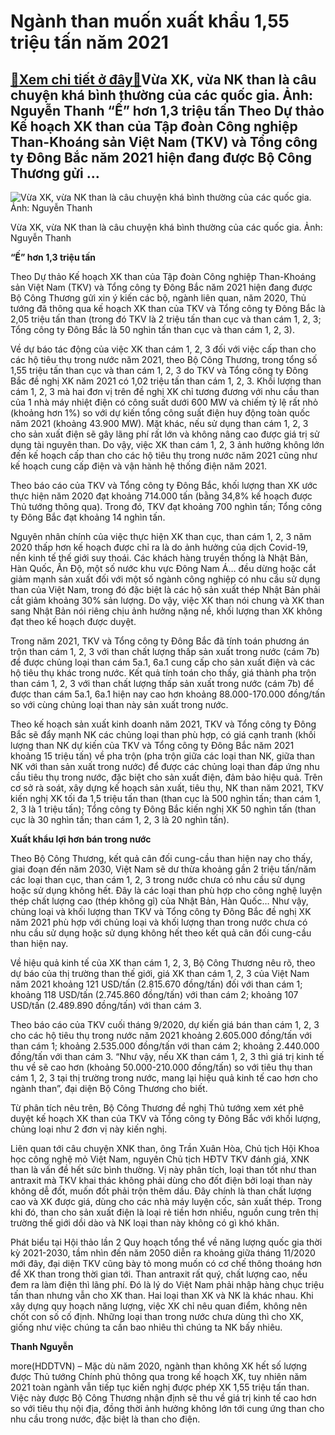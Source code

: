 Ngành than muốn xuất khẩu 1,55 triệu tấn năm 2021
=================================================

[:gift:Xem chi tiết ở đây:gift:](https://hddtvn.com/nganh-than-muon-xuat-khau-155-trieu-tan-nam-2021/)Vừa XK, vừa NK than là câu chuyện khá bình thường của các quốc gia. Ảnh: Nguyễn Thanh “Ế” hơn 1,3 triệu tấn Theo Dự thảo Kế hoạch XK than của Tập đoàn Công nghiệp Than-Khoáng sản Việt Nam (TKV) và Tổng công ty Đông Bắc năm 2021 hiện đang được Bộ Công Thương gửi …
-----------------------------------------------------------------------------------------------------------------------------------------------------------------------------------------------------------------------------------------------------------------------





![Vừa XK, vừa NK than là câu chuyện khá bình thường của các quốc gia. Ảnh: Nguyễn Thanh](https://hddtvn.com/wp-content/uploads/2021/01/5125_11.jpg "Vừa XK, vừa NK than là câu chuyện khá bình thường của các quốc gia. Ảnh: Nguyễn Thanh")


Vừa XK, vừa NK than là câu chuyện khá bình thường của các quốc gia. Ảnh: Nguyễn Thanh



**“Ế” hơn 1,3 triệu tấn**


Theo Dự thảo Kế hoạch XK than của Tập đoàn Công nghiệp Than-Khoáng sản Việt Nam (TKV) và Tổng công ty Đông Bắc năm 2021 hiện đang được Bộ Công Thương gửi xin ý kiến các bộ, ngành liên quan, năm 2020, Thủ tướng đã thông qua kế hoạch XK than của TKV và Tổng công ty Đông Bắc là 2,05 triệu tấn than (trong đó TKV là 2 triệu tấn than cục và than cám 1, 2, 3; Tổng công ty Đông Bắc là 50 nghìn tấn than cục và than cám 1, 2, 3).





Về dự báo tác động của việc XK than cám 1, 2, 3 đối với việc cấp than cho các hộ tiêu thụ trong nước năm 2021, theo Bộ Công Thương, trong tổng số 1,55 triệu tấn than cục và than cám 1, 2, 3 do TKV và Tổng công ty Đông Bắc đề nghị XK năm 2021 có 1,02 triệu tấn than cám 1, 2, 3. Khối lượng than cám 1, 2, 3 mà hai đơn vị trên đề nghị XK chỉ tương đương với nhu cầu than của 1 nhà máy nhiệt điện có công suất dưới 600 MW và chiếm tỷ lệ rất nhỏ (khoảng hơn 1%) so với dự kiến tổng công suất điện huy động toàn quốc năm 2021 (khoảng 43.900 MW). Mặt khác, nếu sử dụng than cám 1, 2, 3 cho sản xuất điện sẽ gây lãng phí rất lớn và không nâng cao được giá trị sử dụng tài nguyên than. Do vậy, việc XK than cám 1, 2, 3 ảnh hưởng không lớn đến kế hoạch cấp than cho các hộ tiêu thụ trong nước năm 2021 cũng như kế hoạch cung cấp điện và vận hành hệ thống điện năm 2021.



Theo báo cáo của TKV và Tổng công ty Đông Bắc, khối lượng than XK ước thực hiện năm 2020 đạt khoảng 714.000 tấn (bằng 34,8% kế hoạch được Thủ tướng thông qua). Trong đó, TKV đạt khoảng 700 nghìn tấn; Tổng công ty Đông Bắc đạt khoảng 14 nghìn tấn.


Nguyên nhân chính của việc thực hiện XK than cục, than cám 1, 2, 3 năm 2020 thấp hơn kế hoạch được chỉ ra là do ảnh hưởng của dịch Covid-19, nền kinh tế thế giới suy thoái. Các khách hàng truyền thống là Nhật Bản, Hàn Quốc, Ấn Độ, một số nước khu vực Đông Nam Á… đều dừng hoặc cắt giảm mạnh sản xuất đối với một số ngành công nghiệp có nhu cầu sử dụng than của Việt Nam, trong đó đặc biệt là các hộ sản xuất thép Nhật Bản phải cắt giảm khoảng 30% sản lượng. Do vậy, việc XK than nói chung và XK than sang Nhật Bản nói riêng chịu ảnh hưởng nặng nề, khối lượng than XK không đạt theo kế hoạch được duyệt.


Trong năm 2021, TKV và Tổng công ty Đông Bắc đã tính toán phương án trộn than cám 1, 2, 3 với than chất lượng thấp sản xuất trong nước (cám 7b) để được chủng loại than cám 5a.1, 6a.1 cung cấp cho sản xuất điện và các hộ tiêu thụ khác trong nước. Kết quả tính toán cho thấy, giá thành pha trộn than cám 1, 2, 3 với than chất lượng thấp sản xuất trong nước (cám 7b) để được than cám 5a.1, 6a.1 hiện nay cao hơn khoảng 88.000-170.000 đồng/tấn so với cùng chủng loại than này sản xuất trong nước.


Theo kế hoạch sản xuất kinh doanh năm 2021, TKV và Tổng công ty Đông Bắc sẽ đẩy mạnh NK các chủng loại than phù hợp, có giá cạnh tranh (khối lượng than NK dự kiến của TKV và Tổng công ty Đông Bắc năm 2021 khoảng 15 triệu tấn) về pha trộn (pha trộn giữa các loại than NK, giữa than NK với than sản xuất trong nước) để được các chủng loại than đáp ứng nhu cầu tiêu thụ trong nước, đặc biệt cho sản xuất điện, đảm bảo hiệu quả. Trên cơ sở rà soát, xây dựng kế hoạch sản xuất, tiêu thụ, NK than năm 2021, TKV kiến nghị XK tối đa 1,5 triệu tấn than (than cục là 500 nghìn tấn; than cám 1, 2, 3 là 1 triệu tấn); Tổng công ty Đông Bắc kiến nghị XK 50 nghìn tấn (than cục là 30 nghìn tấn; than cám 1, 2, 3 là 20 nghìn tấn).


**Xuất khẩu lợi hơn bán trong nước**


Theo Bộ Công Thương, kết quả cân đối cung-cầu than hiện nay cho thấy, giai đoạn đến năm 2030, Việt Nam sẽ dư thừa khoảng gần 2 triệu tấn/năm các loại than cục, than cám 1, 2, 3 trong nước chưa có nhu cầu sử dụng hoặc sử dụng không hết. Đây là các loại than phù hợp cho công nghệ luyện thép chất lượng cao (thép không gỉ) của Nhật Bản, Hàn Quốc… Như vậy, chủng loại và khối lượng than TKV và Tổng công ty Đông Bắc đề nghị XK năm 2021 phù hợp với chủng loại và khối lượng than trong nước chưa có nhu cầu sử dụng hoặc sử dụng không hết theo kết quả cân đối cung-cầu than hiện nay.


Về hiệu quả kinh tế của XK than cám 1, 2, 3, Bộ Công Thương nêu rõ, theo dự báo của thị trường than thế giới, giá XK than cám 1, 2, 3 của Việt Nam năm 2021 khoảng 121 USD/tấn (2.815.670 đồng/tấn) đối với than cám 1; khoảng 118 USD/tấn (2.745.860 đồng/tấn) với than cám 2; khoảng 107 USD/tấn (2.489.890 đồng/tấn) với than cám 3.


Theo báo cáo của TKV cuối tháng 9/2020, dự kiến giá bán than cám 1, 2, 3 cho các hộ tiêu thụ trong nước năm 2021 khoảng 2.605.000 đồng/tấn với than cám 1; khoảng 2.535.000 đồng/tấn với than cám 2; khoảng 2.440.000 đồng/tấn với than cám 3. “Như vậy, nếu XK than cám 1, 2, 3 thì giá trị kinh tế thu về sẽ cao hơn (khoảng 50.000-210.000 đồng/tấn) so với tiêu thụ than cám 1, 2, 3 tại thị trường trong nước, mang lại hiệu quả kinh tế cao hơn cho ngành than”, đại diện Bộ Công Thương cho biết.


Từ phân tích nêu trên, Bộ Công Thương đề nghị Thủ tướng xem xét phê duyệt kế hoạch XK than của TKV và Tổng công ty Đông Bắc với khối lượng, chủng loại như 2 đơn vị này kiến nghị.


Liên quan tới câu chuyện XNK than, ông Trần Xuân Hòa, Chủ tịch Hội Khoa học công nghệ mỏ Việt Nam, nguyên Chủ tịch HĐTV TKV đánh giá, XNK than là vấn đề hết sức bình thường. Vị này phân tích, loại than tốt như than antraxit mà TKV khai thác không phải dùng cho đốt điện bởi loại than này không dễ đốt, muốn đốt phải trộn thêm dầu. Đây chính là than chất lượng cao và XK được giá, dùng cho các nhà máy luyện cốc, sản xuất thép. Trong khi đó, than cho sản xuất điện là loại rẻ tiền hơn nhiều, nguồn cung trên thị trường thế giới dồi dào và NK loại than này không có gì khó khăn.


Phát biểu tại Hội thảo lần 2 Quy hoạch tổng thể về năng lượng quốc gia thời kỳ 2021-2030, tầm nhìn đến năm 2050 diễn ra khoảng giữa tháng 11/2020 mới đây, đại diện TKV cũng bày tỏ mong muốn có cơ chế thông thoáng hơn để XK than trong thời gian tới. Than antraxit rất quý, chất lượng cao, nếu đem ra làm điện thì lãng phí. Đó là lý do Việt Nam phải nhập hàng chục triệu tấn than nhưng vẫn cho XK than. Hai loại than XK và NK là khác nhau. Khi xây dựng quy hoạch năng lượng, việc XK chỉ nêu quan điểm, không nên chốt con số cố định. Những loại than trong nước chưa dùng thì cho XK, giống như việc chúng ta cần bao nhiêu thì chúng ta NK bấy nhiêu.




**Thanh Nguyễn**



more(HDDTVN) – Mặc dù năm 2020, ngành than không XK hết số lượng được Thủ tướng Chính phủ thông qua trong kế hoạch XK, tuy nhiên năm 2021 toàn ngành vẫn tiếp tục kiến nghị được phép XK 1,55 triệu tấn than. Việc này được Bộ Công Thương nhận định sẽ thu về giá trị kinh tế cao hơn so với tiêu thụ nội địa, đồng thời ảnh hưởng không lớn tới cung ứng than cho nhu cầu trong nước, đặc biệt là than cho điện.

